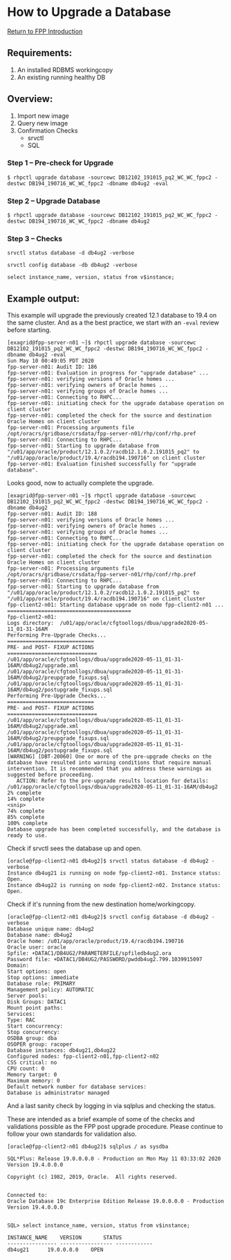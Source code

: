 # How to Upgrade a Database 

[//]: # (Author: David LaPoint david.lapoint@oracle.com)

[Return to FPP Introduction](IntroPage.md)

## Requirements:

1.	An installed RDBMS workingcopy
2.	An existing running healthy DB

## Overview:

1.	Import new image
2.	Query new image
3.	Confirmation Checks
	- srvctl
	- SQL

### Step 1 – Pre-check for Upgrade
	$ rhpctl upgrade database -sourcewc DB12102_191015_pq2_WC_WC_fppc2 -destwc DB194_190716_WC_WC_fppc2 -dbname db4ug2 -eval

### Step 2 – Upgrade Database
	$ rhpctl upgrade database -sourcewc DB12102_191015_pq2_WC_WC_fppc2 -destwc DB194_190716_WC_WC_fppc2 -dbname db4ug2

### Step 3 – Checks
	srvctl status database -d db4ug2 -verbose
	
	srvctl config database -db db4ug2 -verbose
	
	select instance_name, version, status from v$instance;

## Example output:

This example will upgrade the previously created 12.1 database to 19.4 on the same cluster.  And as a the best practice, we start with an `-eval` review before starting.

	[exagrid@fpp-server-n01 ~]$ rhpctl upgrade database -sourcewc DB12102_191015_pq2_WC_WC_fppc2 -destwc DB194_190716_WC_WC_fppc2 -dbname db4ug2 -eval
	Sun May 10 00:49:05 PDT 2020
	fpp-server-n01: Audit ID: 186
	fpp-server-n01: Evaluation in progress for "upgrade database" ...
	fpp-server-n01: verifying versions of Oracle homes ...
	fpp-server-n01: verifying owners of Oracle homes ...
	fpp-server-n01: verifying groups of Oracle homes ...
	fpp-server-n01: Connecting to RHPC...
	fpp-server-n01: initiating check for the upgrade database operation on client cluster
	fpp-server-n01: completed the check for the source and destination Oracle Homes on client cluster
	fpp-server-n01: Processing arguments file /opt/oracrs/gridbase/crsdata/fpp-server-n01/rhp/conf/rhp.pref
	fpp-server-n01: Connecting to RHPC...
	fpp-server-n01: Starting to upgrade database from "/u01/app/oracle/product/12.1.0.2/racdb12.1.0.2.191015_pq2" to "/u01/app/oracle/product/19.4/racdb194.190716" on client cluster
	fpp-server-n01: Evaluation finished successfully for "upgrade database". 

Looks good, now to actually complete the upgrade.

	[exagrid@fpp-server-n01 ~]$ rhpctl upgrade database -sourcewc DB12102_191015_pq2_WC_WC_fppc2 -destwc DB194_190716_WC_WC_fppc2 -dbname db4ug2
	fpp-server-n01: Audit ID: 188
	fpp-server-n01: verifying versions of Oracle homes ...
	fpp-server-n01: verifying owners of Oracle homes ...
	fpp-server-n01: verifying groups of Oracle homes ...
	fpp-server-n01: Connecting to RHPC...
	fpp-server-n01: initiating check for the upgrade database operation on client cluster
	fpp-server-n01: completed the check for the source and destination Oracle Homes on client cluster
	fpp-server-n01: Processing arguments file /opt/oracrs/gridbase/crsdata/fpp-server-n01/rhp/conf/rhp.pref
	fpp-server-n01: Connecting to RHPC...
	fpp-server-n01: Starting to upgrade database from "/u01/app/oracle/product/12.1.0.2/racdb12.1.0.2.191015_pq2" to "/u01/app/oracle/product/19.4/racdb194.190716" on client cluster
	fpp-client2-n01: Starting database upgrade on node fpp-client2-n01 ...
	========================================
	fpp-client2-n01:
	Logs directory:  /u01/app/oracle/cfgtoollogs/dbua/upgrade2020-05-11_01-31-16AM
	Performing Pre-Upgrade Checks...
	============================
	PRE- and POST- FIXUP ACTIONS
	=============================
	/u01/app/oracle/cfgtoollogs/dbua/upgrade2020-05-11_01-31-16AM/db4ug2/upgrade.xml
	/u01/app/oracle/cfgtoollogs/dbua/upgrade2020-05-11_01-31-16AM/db4ug2/preupgrade_fixups.sql
	/u01/app/oracle/cfgtoollogs/dbua/upgrade2020-05-11_01-31-16AM/db4ug2/postupgrade_fixups.sql
	Performing Pre-Upgrade Checks...
	============================
	PRE- and POST- FIXUP ACTIONS
	=============================
	/u01/app/oracle/cfgtoollogs/dbua/upgrade2020-05-11_01-31-16AM/db4ug2/upgrade.xml
	/u01/app/oracle/cfgtoollogs/dbua/upgrade2020-05-11_01-31-16AM/db4ug2/preupgrade_fixups.sql
	/u01/app/oracle/cfgtoollogs/dbua/upgrade2020-05-11_01-31-16AM/db4ug2/postupgrade_fixups.sql
	[WARNING] [DBT-20060] One or more of the pre-upgrade checks on the database have resulted into warning conditions that require manual intervention. It is recommended that you address these warnings as suggested before proceeding.
	   ACTION: Refer to the pre-upgrade results location for details: /u01/app/oracle/cfgtoollogs/dbua/upgrade2020-05-11_01-31-16AM/db4ug2
	2% complete
	14% complete
	<snip>
	74% complete
	85% complete
	100% complete
	Database upgrade has been completed successfully, and the database is ready to use.

Check if srvctl sees the database up and open.

	[oracle@fpp-client2-n01 db4ug2]$ srvctl status database -d db4ug2 -verbose
	Instance db4ug21 is running on node fpp-client2-n01. Instance status: Open.
	Instance db4ug22 is running on node fpp-client2-n02. Instance status: Open.

Check if it's running from the new destination home/workingcopy.

	[oracle@fpp-client2-n01 db4ug2]$ srvctl config database -d db4ug2 -verbose
	Database unique name: db4ug2
	Database name: db4ug2
	Oracle home: /u01/app/oracle/product/19.4/racdb194.190716
	Oracle user: oracle
	Spfile: +DATAC1/DB4UG2/PARAMETERFILE/spfiledb4ug2.ora
	Password file: +DATAC1/DB4UG2/PASSWORD/pwddb4ug2.799.1039915097
	Domain:
	Start options: open
	Stop options: immediate
	Database role: PRIMARY
	Management policy: AUTOMATIC
	Server pools:
	Disk Groups: DATAC1
	Mount point paths:
	Services:
	Type: RAC
	Start concurrency:
	Stop concurrency:
	OSDBA group: dba
	OSOPER group: racoper
	Database instances: db4ug21,db4ug22
	Configured nodes: fpp-client2-n01,fpp-client2-n02
	CSS critical: no
	CPU count: 0
	Memory target: 0
	Maximum memory: 0
	Default network number for database services:
	Database is administrator managed

And a last sanity check by logging in via sqlplus and checking the status. 

These are intended as a brief example of some of the checks and validations possible as the FPP post upgrade procedure.  Please continue to follow your own standards for validation also.

	[oracle@fpp-client2-n01 db4ug2]$ sqlplus / as sysdba
	
	SQL*Plus: Release 19.0.0.0.0 - Production on Mon May 11 03:33:02 2020
	Version 19.4.0.0.0
	
	Copyright (c) 1982, 2019, Oracle.  All rights reserved.
	
	
	Connected to:
	Oracle Database 19c Enterprise Edition Release 19.0.0.0.0 - Production
	Version 19.4.0.0.0
	
	
	SQL> select instance_name, version, status from v$instance;
	
	INSTANCE_NAME	 VERSION	   STATUS
	---------------- ----------------- ------------
	db4ug21 	 19.0.0.0.0	   OPEN




[//]: # (Author:David LaPoint david.lapoint@oracle.com)
